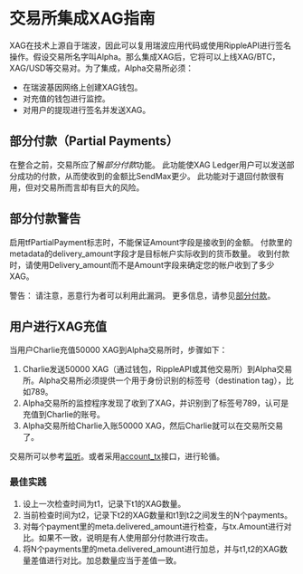 # 交易所集成XAG指南

XAG在技术上源自于瑞波，因此可以复用瑞波应用代码或使用RippleAPI进行签名操作。假设交易所名字叫Alpha。那么集成XAG后，它将可以上线XAG/BTC，XAG/USD等交易对。为了集成，Alpha交易所必须：

* 在瑞波基因网络上创建XAG钱包。
* 对充值的钱包进行监控。
* 对用户的提现进行签名并发送XAG。

## 部分付款（Partial Payments）
在整合之前，交易所应了解*部分付款*功能。 此功能使XAG Ledger用户可以发送部分成功的付款，从而使收到的金额比SendMax更少。 此功能对于退回付款很有用，但对交易所而言却有巨大的风险。

## 部分付款警告
启用tfPartialPayment标志时，不能保证Amount字段是接收到的金额。 付款里的metadata的delivery_amount字段才是目标帐户实际收到的货币数量。 收到付款时，请使用Delivery_amount而不是Amount字段来确定您的帐户收到了多少XAG。

警告：
请注意，恶意行为者可以利用此漏洞。 更多信息，请参见[部分付款](https://dev.xagfans.com/partial-payments.html)。

## 用户进行XAG充值
当用户Charlie充值50000 XAG到Alpha交易所时，步骤如下：

 1. Charlie发送50000 XAG（通过钱包，RippleAPI或其他交易所）到Alpha交易所。Alpha交易所必须提供一个用于身份识别的标签号（destination tag），比如789。
 2. Alpha交易所的监控程序发现了收到了XAG，并识别到了标签号789，认可是充值到Charlie的账号。
 3. Alpha交易所给Charlie入账50000 XAG，然后Charlie就可以在交易所交易了。

交易所可以参考[监听](https://dev.xagfans.com/monitor-incoming-payments-with-websocket.html)。或者采用[account_tx](https://dev.xagfans.com/websocket-api-tool.html#account_tx)接口，进行轮循。

### 最佳实践

 1. 设上一次检查时间为t1，记录下t1的XAG数量。
 2. 当前检查时间为t2，记录下t2的XAG数量和t1到t2之间发生的N个payments。
 3. 对每个payment里的meta.delivered_amount进行检查，与tx.Amount进行对比。如果不一致，说明是有人使用部分付款进行攻击。
 4. 将N个payments里的meta.delivered_amount进行加总，并与t1,t2的XAG数量差值进行对比。加总数量应当于差值一致。
 

